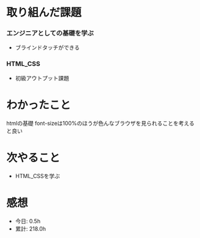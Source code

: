 # 取り組んだ課題
### エンジニアとしての基礎を学ぶ
* ブラインドタッチができる
### HTML_CSS
* 初級アウトプット課題
# わかったこと
htmlの基礎
font-sizeは100%のほうが色んなブラウザを見られることを考えると良い

# 次やること
* HTML_CSSを学ぶ
# 感想

* 今日: 0.5h
* 累計: 218.0h
